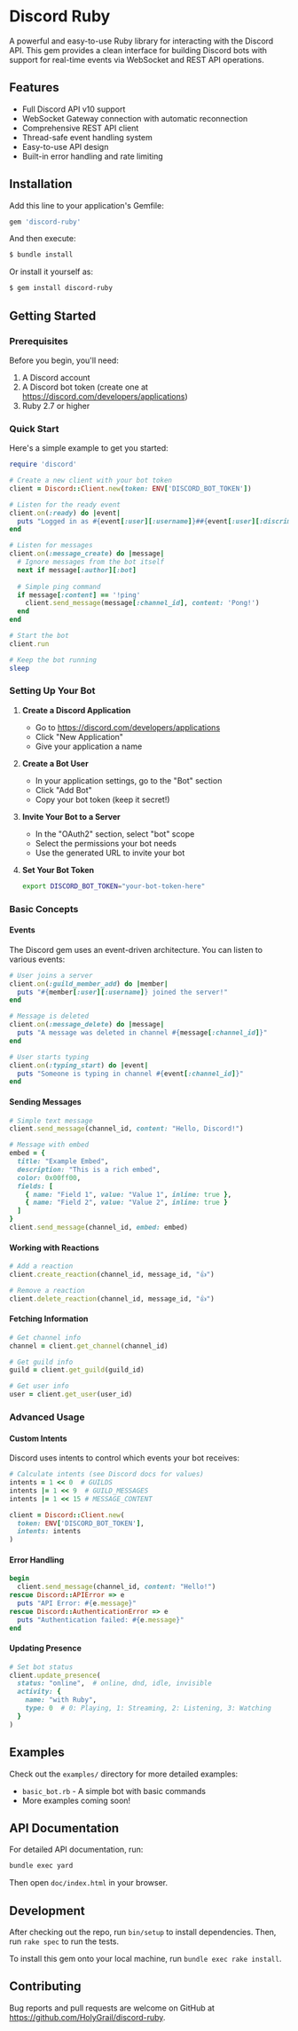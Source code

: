 # Discord Ruby

A powerful and easy-to-use Ruby library for interacting with the Discord API. This gem provides a clean interface for building Discord bots with support for real-time events via WebSocket and REST API operations.

## Features

- Full Discord API v10 support
- WebSocket Gateway connection with automatic reconnection
- Comprehensive REST API client
- Thread-safe event handling system
- Easy-to-use API design
- Built-in error handling and rate limiting

## Installation

Add this line to your application's Gemfile:

```ruby
gem 'discord-ruby'
```

And then execute:

```bash
$ bundle install
```

Or install it yourself as:

```bash
$ gem install discord-ruby
```

## Getting Started

### Prerequisites

Before you begin, you'll need:
1. A Discord account
2. A Discord bot token (create one at https://discord.com/developers/applications)
3. Ruby 2.7 or higher

### Quick Start

Here's a simple example to get you started:

```ruby
require 'discord'

# Create a new client with your bot token
client = Discord::Client.new(token: ENV['DISCORD_BOT_TOKEN'])

# Listen for the ready event
client.on(:ready) do |event|
  puts "Logged in as #{event[:user][:username]}##{event[:user][:discriminator]}"
end

# Listen for messages
client.on(:message_create) do |message|
  # Ignore messages from the bot itself
  next if message[:author][:bot]
  
  # Simple ping command
  if message[:content] == '!ping'
    client.send_message(message[:channel_id], content: 'Pong!')
  end
end

# Start the bot
client.run

# Keep the bot running
sleep
```

### Setting Up Your Bot

1. **Create a Discord Application**
   - Go to https://discord.com/developers/applications
   - Click "New Application"
   - Give your application a name

2. **Create a Bot User**
   - In your application settings, go to the "Bot" section
   - Click "Add Bot"
   - Copy your bot token (keep it secret!)

3. **Invite Your Bot to a Server**
   - In the "OAuth2" section, select "bot" scope
   - Select the permissions your bot needs
   - Use the generated URL to invite your bot

4. **Set Your Bot Token**
   ```bash
   export DISCORD_BOT_TOKEN="your-bot-token-here"
   ```

### Basic Concepts

#### Events

The Discord gem uses an event-driven architecture. You can listen to various events:

```ruby
# User joins a server
client.on(:guild_member_add) do |member|
  puts "#{member[:user][:username]} joined the server!"
end

# Message is deleted
client.on(:message_delete) do |message|
  puts "A message was deleted in channel #{message[:channel_id]}"
end

# User starts typing
client.on(:typing_start) do |event|
  puts "Someone is typing in channel #{event[:channel_id]}"
end
```

#### Sending Messages

```ruby
# Simple text message
client.send_message(channel_id, content: "Hello, Discord!")

# Message with embed
embed = {
  title: "Example Embed",
  description: "This is a rich embed",
  color: 0x00ff00,
  fields: [
    { name: "Field 1", value: "Value 1", inline: true },
    { name: "Field 2", value: "Value 2", inline: true }
  ]
}
client.send_message(channel_id, embed: embed)
```

#### Working with Reactions

```ruby
# Add a reaction
client.create_reaction(channel_id, message_id, "👍")

# Remove a reaction
client.delete_reaction(channel_id, message_id, "👍")
```

#### Fetching Information

```ruby
# Get channel info
channel = client.get_channel(channel_id)

# Get guild info
guild = client.get_guild(guild_id)

# Get user info
user = client.get_user(user_id)
```

### Advanced Usage

#### Custom Intents

Discord uses intents to control which events your bot receives:

```ruby
# Calculate intents (see Discord docs for values)
intents = 1 << 0  # GUILDS
intents |= 1 << 9  # GUILD_MESSAGES
intents |= 1 << 15 # MESSAGE_CONTENT

client = Discord::Client.new(
  token: ENV['DISCORD_BOT_TOKEN'],
  intents: intents
)
```

#### Error Handling

```ruby
begin
  client.send_message(channel_id, content: "Hello!")
rescue Discord::APIError => e
  puts "API Error: #{e.message}"
rescue Discord::AuthenticationError => e
  puts "Authentication failed: #{e.message}"
end
```

#### Updating Presence

```ruby
# Set bot status
client.update_presence(
  status: "online",  # online, dnd, idle, invisible
  activity: {
    name: "with Ruby",
    type: 0  # 0: Playing, 1: Streaming, 2: Listening, 3: Watching
  }
)
```

## Examples

Check out the `examples/` directory for more detailed examples:
- `basic_bot.rb` - A simple bot with basic commands
- More examples coming soon!

## API Documentation

For detailed API documentation, run:

```bash
bundle exec yard
```

Then open `doc/index.html` in your browser.

## Development

After checking out the repo, run `bin/setup` to install dependencies. Then, run `rake spec` to run the tests.

To install this gem onto your local machine, run `bundle exec rake install`.

## Contributing

Bug reports and pull requests are welcome on GitHub at https://github.com/HolyGrail/discord-ruby.
